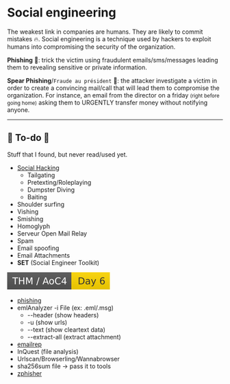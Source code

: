 # Social engineering

<div class="row row-cols-md-2"><div>

The weakest link in companies are humans. They are likely to commit mistakes 🔥. Social engineering is a technique used by hackers to exploit humans into compromising the security of the organization.

**Phishing** 🎣: trick the victim using fraudulent emails/sms/messages leading them to revealing sensitive or private information.
</div><div>

**Spear Phishing**/`Fraude au président` 🔫: the attacker investigate a victim in order to create a convincing mail/call that will lead them to compromise the organization. For instance, an email from the director on a friday <small>(right before going home)</small> asking them to URGENTLY transfer money without notifying anyone.
</div></div>

<hr class="sep-both">

## 👻 To-do 👻

Stuff that I found, but never read/used yet.

<div class="row row-cols-md-2"><div>

* [Social Hacking](https://en.wikipedia.org/wiki/Social_hacking)
  * Tailgating
  * Pretexting/Roleplaying
  * Dumpster Diving
  * Baiting
* Shoulder surfing
* Vishing
* Smishing
* Homoglyph
* Serveur Open Mail Relay
* Spam
* Email spoofing
* Email Attachments
* **SET** (Social Engineer Toolkit)
</div><div>

[![adventofcyber4](../_badges/thm/adventofcyber4/day6.svg)](https://tryhackme.com/room/adventofcyber4)

* [phishing](https://tryhackme.com/module/phishing)
* emlAnalyzer -i File (ex: .eml/.msg)
  * --header (show headers)
  * -u (show urls)
  * --text (show cleartext data)
  * --extract-all (extract attachment)
* [emailrep](https://emailrep.io/)
* InQuest (file analysis)
* Urlscan/Browserling/Wannabrowser
* sha256sum file -> pass it to tools
* [zphisher](https://github.com/htr-tech/zphisher)
</div></div>